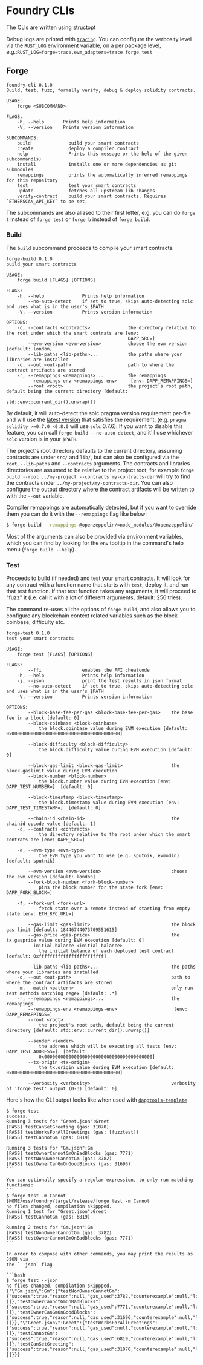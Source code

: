 # Foundry CLIs

The CLIs are written using [structopt](https://docs.rs/structopt)

Debug logs are printed with
[`tracing`](https://docs.rs/tracing/0.1.29/tracing/). You can configure the
verbosity level via the
[`RUST_LOG`](https://docs.rs/tracing-subscriber/0.3.2/tracing_subscriber/fmt/index.html#filtering-events-with-environment-variables)
environment variable, on a per package level,
e.g.:`RUST_LOG=forge=trace,evm_adapters=trace forge test`

## Forge

```
foundry-cli 0.1.0
Build, test, fuzz, formally verify, debug & deploy solidity contracts.

USAGE:
    forge <SUBCOMMAND>

FLAGS:
    -h, --help       Prints help information
    -V, --version    Prints version information

SUBCOMMANDS:
    build              build your smart contracts
    create             deploy a compiled contract
    help               Prints this message or the help of the given subcommand(s)
    install            installs one or more dependencies as git submodules
    remappings         prints the automatically inferred remappings for this repository
    test               test your smart contracts
    update             fetches all upstream lib changes
    verify-contract    build your smart contracts. Requires `ETHERSCAN_API_KEY` to be set.
```

The subcommands are also aliased to their first letter, e.g. you can do
`forge t` instead of `forge test` or `forge b` instead of `forge build`.

### Build

The `build` subcommand proceeds to compile your smart contracts.

```
forge-build 0.1.0
build your smart contracts

USAGE:
    forge build [FLAGS] [OPTIONS]

FLAGS:
    -h, --help              Prints help information
        --no-auto-detect    if set to true, skips auto-detecting solc and uses what is in the user's $PATH
    -V, --version           Prints version information

OPTIONS:
    -c, --contracts <contracts>              the directory relative to the root under which the smart contrats are [env:
                                             DAPP_SRC=]
        --evm-version <evm-version>          choose the evm version [default: london]
        --lib-paths <lib-paths>...           the paths where your libraries are installed
    -o, --out <out-path>                     path to where the contract artifacts are stored
    -r, --remappings <remappings>...         the remappings
        --remappings-env <remappings-env>     [env: DAPP_REMAPPINGS=]
        --root <root>                        the project's root path, default being the current directory [default:
                                             std::env::current_dir().unwrap()]
```

By default, it will auto-detect the solc pragma version requirement per-file and
will use the [latest version](https://github.com/ethereum/solidity/releases)
that satisfies the requirement, (e.g. `pragma solidity >=0.7.0 <0.8.0` will use
`solc` 0.7.6). If you want to disable this feature, you can call
`forge build --no-auto-detect`, and it'll use whichever `solc` version is in
your `$PATH`.

The project's root directory defaults to the current directory, assuming
contracts are under `src/` and `lib/`, but can also be configured via the
`--root`, `--lib-paths` and `--contracts` arguments. The contracts and libraries
directories are assumed to be relative to the project root, for example
`forge build --root ../my-project --contracts my-contracts-dir` will try to find
the contracts under `../my-project/my-contracts-dir`. You can also configure the
output directory where the contract artifacts will be written to with the
`--out` variable.

Compiler remappings are automatically detected, but if you want to override them
you can do it with the `--remappings` flag like below:

```bash
$ forge build --remappings @openzeppelin/=node_modules/@openzeppelin/
```

Most of the arguments can also be provided via environment variables, which you
can find by looking for the `env` tooltip in the command's help menu
(`forge build --help`).

### Test

Proceeds to build (if needed) and test your smart contracts. It will look for
any contract with a function name that starts with `test`, deploy it, and run
that test function. If that test function takes any arguments, it will proceed
to "fuzz" it (i.e. call it with a lot of different arguments, default: 256
tries).

The command re-uses all the options of `forge build`, and also allows you to
configure any blockchain context related variables such as the block coinbase,
difficulty etc.

```
forge-test 0.1.0
test your smart contracts

USAGE:
    forge test [FLAGS] [OPTIONS]

FLAGS:
        --ffi               enables the FFI cheatcode
    -h, --help              Prints help information
    -j, --json              print the test results in json format
        --no-auto-detect    if set to true, skips auto-detecting solc and uses what is in the user's $PATH
    -V, --version           Prints version information

OPTIONS:
        --block-base-fee-per-gas <block-base-fee-per-gas>    the base fee in a block [default: 0]
        --block-coinbase <block-coinbase>
            the block.coinbase value during EVM execution [default: 0x0000000000000000000000000000000000000000]

        --block-difficulty <block-difficulty>
            the block.difficulty value during EVM execution [default: 0]

        --block-gas-limit <block-gas-limit>                  the block.gaslimit value during EVM execution
        --block-number <block-number>
            the block.number value during EVM execution [env: DAPP_TEST_NUMBER=]  [default: 0]

        --block-timestamp <block-timestamp>
            the block.timestamp value during EVM execution [env: DAPP_TEST_TIMESTAMP=]  [default: 0]

        --chain-id <chain-id>                                the chainid opcode value [default: 1]
    -c, --contracts <contracts>
            the directory relative to the root under which the smart contrats are [env: DAPP_SRC=]

    -e, --evm-type <evm-type>
            the EVM type you want to use (e.g. sputnik, evmodin) [default: sputnik]

        --evm-version <evm-version>                          choose the evm version [default: london]
        --fork-block-number <fork-block-number>
            pins the block number for the state fork [env: DAPP_FORK_BLOCK=]

    -f, --fork-url <fork-url>
            fetch state over a remote instead of starting from empty state [env: ETH_RPC_URL=]

        --gas-limit <gas-limit>                              the block gas limit [default: 18446744073709551615]
        --gas-price <gas-price>                              the tx.gasprice value during EVM execution [default: 0]
        --initial-balance <initial-balance>
            the initial balance of each deployed test contract [default: 0xffffffffffffffffffffffff]

        --lib-paths <lib-paths>...                           the paths where your libraries are installed
    -o, --out <out-path>                                     path to where the contract artifacts are stored
    -m, --match <pattern>                                    only run test methods matching regex [default: .*]
    -r, --remappings <remappings>...                         the remappings
        --remappings-env <remappings-env>                     [env: DAPP_REMAPPINGS=]
        --root <root>
            the project's root path, default being the current directory [default: std::env::current_dir().unwrap()]

        --sender <sender>
            the address which will be executing all tests [env: DAPP_TEST_ADDRESS=]  [default:
            0x0000000000000000000000000000000000000000]
        --tx-origin <tx-origin>
            the tx.origin value during EVM execution [default: 0x0000000000000000000000000000000000000000]

        --verbosity <verbosity>                              verbosity of 'forge test' output (0-3) [default: 0]
```

Here's how the CLI output looks like when used with
[`dapptools-template`](https://github.com/gakonst/dapptools-template)

````
$ forge test
success.
Running 3 tests for "Greet.json":Greet
[PASS] testCanSetGreeting (gas: 31070)
[PASS] testWorksForAllGreetings (gas: [fuzztest])
[PASS] testCannotGm (gas: 6819)

Running 3 tests for "Gm.json":Gm
[PASS] testOwnerCannotGmOnBadBlocks (gas: 7771)
[PASS] testNonOwnerCannotGm (gas: 3782)
[PASS] testOwnerCanGmOnGoodBlocks (gas: 31696)
```

You can optionally specify a regular expression, to only run matching functions:
```
$ forge test -m Cannot
$HOME/oss/foundry/target/release/forge test -m Cannot
no files changed, compilation skippped.
Running 1 test for "Greet.json":Greet
[PASS] testCannotGm (gas: 6819)

Running 2 tests for "Gm.json":Gm
[PASS] testNonOwnerCannotGm (gas: 3782)
[PASS] testOwnerCannotGmOnBadBlocks (gas: 7771)
```

In order to compose with other commands, you may print the results as JSON via
the `--json` flag

```bash
$ forge test --json
no files changed, compilation skippped.
{"\"Gm.json\":Gm":{"testNonOwnerCannotGm":{"success":true,"reason":null,"gas_used":3782,"counterexample":null,"logs":[]},"testOwnerCannotGmOnBadBlocks":{"success":true,"reason":null,"gas_used":7771,"counterexample":null,"logs":[]},"testOwnerCanGmOnGoodBlocks":{"success":true,"reason":null,"gas_used":31696,"counterexample":null,"logs":[]}},"\"Greet.json\":Greet":{"testWorksForAllGreetings":{"success":true,"reason":null,"gas_used":null,"counterexample":null,"logs":[]},"testCannotGm":{"success":true,"reason":null,"gas_used":6819,"counterexample":null,"logs":[]},"testCanSetGreeting":{"success":true,"reason":null,"gas_used":31070,"counterexample":null,"logs":[]}}}
```
````
